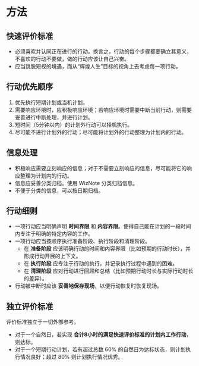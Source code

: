 # 方法

## 快速评价标准

- 必须喜欢并认同正在进行的行动。换言之，行动的每个步骤都要确立其意义，不喜欢的行动不要做，做的行动应该让自己兴奋。
- 应当跳脱短视的境遇，而从“辉煌人生”目标的视角上去考虑每一项行动。

## 行动优先顺序

1. 优先执行短期计划或当机计划。
2. 需要响应环境时，应积极响应环境；若响应环境时需要中断当前行动，则需要妥善进行中断处理，并进行计划。
3. 短时间（5分钟以内）的计划外行动可以择机执行。
4. 尽可能不进行计划外的行动；尽可能将计划外的行动整理为计划内的行动。

## 信息处理

- 积极响应需要立刻响应的信息；对于不需要立刻响应的信息，尽可能将它的响应整理为计划内的行动。
- 信息应妥善分类归档。使用 WizNote 分类归档信息。
- 不便于分类的信息，可以按日期归档。

## 行动细则

- 一项行动应当明确声明 **时间界限** 和 **内容界限**。使得自己能在计划的一段时间内专注于明确的特定内容的工作。
- 一项行动应当按顺序执行准备阶段、执行阶段和清理阶段。
  - 在 **准备阶段** 应该明确行动的时间和内容界限（比如预期的行动时长），并形成行动开展的上下文。
  - 在 **执行阶段** 应专注于行动的执行，并记录执行过程中遇到的困难。
  - 在 **清理阶段** 应对行动进行回顾和总结（比如预期行动时长与实际行动时长的差异）。
- 行动被中断时应该 **妥善地保存现场**，以便行动恢复时恢复现场。

## 独立评价标准

评价标准独立于一切外部参考。

- 对于一个自然日，若实现 **合计8小时的满足快速评价标准的计划内工作行动**，则达标。
- 对于一个短期行动计划，若有超过总数 60% 的自然日为达标状态，则计划执行情况良好；超过 80% 则计划执行情况优秀。
